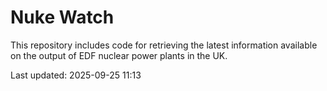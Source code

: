# Nuke Watch

This repository includes code for retrieving the latest information available on the output of EDF nuclear power plants in the UK.

Last updated: 2025-09-25 11:13
